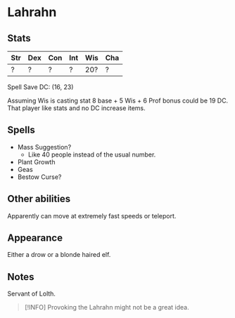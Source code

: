 # Lahrahn
## Stats
Str | Dex | Con | Int | Wis | Cha
--- | --- | --- | --- | --- | ---
? | ? | ? | ? | 20? | ?

Spell Save DC: (16, 23)

Assuming Wis is casting stat 8 base + 5 Wis + 6 Prof bonus could be 19 DC. That player like stats and no DC increase items.

## Spells
- Mass Suggestion?
	- Like 40 people instead of the usual number.
- Plant Growth
- Geas
- Bestow Curse?

## Other abilities
Apparently can move at extremely fast speeds or teleport.

## Appearance
Either a drow or a blonde haired elf.

## Notes
Servant of Lolth.

> [!INFO]
> Provoking the Lahrahn might not be a great idea.












